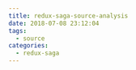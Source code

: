 ```yaml
---
title: redux-saga-source-analysis
date: 2018-07-08 23:12:04
tags:
  - source
categories:
  - redux-saga
---
```

